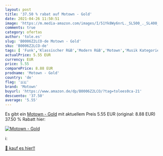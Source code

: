 ```yaml
---
layout: post
title: '37.50 % rabat auf Motown - Gold'
date: 2021-04-26 11:50:51
image: 'https://m.media-amazon.com/images/I/51Yk8Wy6nrL._SL500_._SL400_.jpg'
comments: true
category: ofertas
author: 'tole.es'
slug: 'B0006Z2LCO-de Motown - Gold'
sku: 'B0006Z2LCO-de'
tags: [ 'Funk','Klassischer R&B','Modern R&B','Motown','Musik Kategorien','Musik-CDs & Vinyl','R&B & Soul','Soul','motown', ]
actualPrice: 5.55 EUR
currency: EUR
price: 5.55
comparePrice: 8.88 EUR
prodname: 'Motown - Gold'
country: 'de'
flag: '🇩🇪'
brand: 'Motown'
buyurl: 'https://www.amazon.de/dp/B0006Z2LCO/?tag=tolees0ca-21'
descuento: '37.50'
average: '5.55'
---
```


Es gibt ein [Motown - Gold](https://www.amazon.de/dp/B0006Z2LCO/?tag=tolees0ca-21) mit aktuellem Preis 5.55 EUR (original: 8.88 EUR) 37.50 % Rabatt hier:

[![Motown - Gold](https://m.media-amazon.com/images/I/51Yk8Wy6nrL._SL500_._SL400_.jpg)](https://www.amazon.de/dp/B0006Z2LCO/?tag=tolees0ca-21)

ℹ️:


[🛒 kauf es hier!!](https://www.amazon.de/dp/B0006Z2LCO/?tag=tolees0ca-21)

